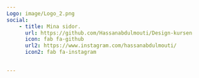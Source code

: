 ```yaml
---
Logo: image/Logo_2.png
social:
    - title: Mina sidor.
      url: https://github.com/Hassanabdulmouti/Design-kursen
      icon: fab fa-github
      url2: https://www.instagram.com/hassanabdulmouti/
      icon2: fab fa-instagram


---
```

